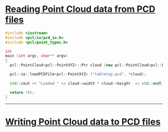 # [Reading Point Cloud data from PCD files](http://pointclouds.org/documentation/tutorials/reading_pcd.php#reading-pcd)


```cpp
#include <iostream>
#include <pcl/io/pcd_io.h>
#include <pcl/point_types.h>

int
main (int argc, char** argv)
{
  pcl::PointCloud<pcl::PointXYZ>::Ptr cloud (new pcl::PointCloud<pcl::PointXYZ>);

  pcl::io::loadPCDFile<pcl::PointXYZ> ("tabletop.pcd", *cloud);
  
  std::cout << "Loaded " << cloud->width * cloud->height  << std::endl;

  return (0);
}

```

---


# [Writing Point Cloud data to PCD files](http://pointclouds.org/documentation/tutorials/writing_pcd.php#writing-pcd)